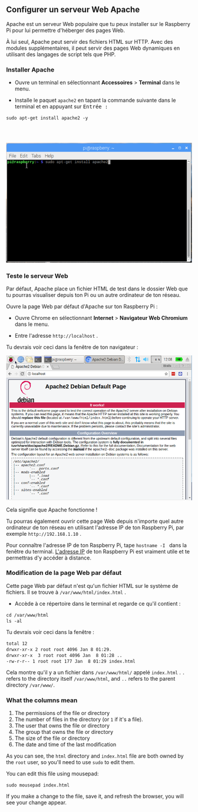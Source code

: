 ## Configurer un serveur Web Apache

Apache est un serveur Web populaire que tu peux installer sur le Raspberry Pi pour lui permettre d'héberger des pages Web.

À lui seul, Apache peut servir des fichiers HTML sur HTTP. Avec des modules supplémentaires, il peut servir des pages Web dynamiques en utilisant des langages de script tels que PHP.

### Installer Apache

+ Ouvre un terminal en sélectionnant **Accessoires** > **Terminal** dans le menu.

+ Installe le paquet `apache2` en tapant la commande suivante dans le terminal et en appuyant sur <kbd>Entrée<kbd> : </p></li> </ul> 
  
  <pre><code class="bash">sudo apt-get install apache2 -y
</code></pre>
  
  <p spaces-before="0">
    <img src="images/install_apache.png" alt="install apache" />
  </p>

<h3 spaces-before="0">
  Teste le serveur Web
</h3>

<p spaces-before="0">
  Par défaut, Apache place un fichier HTML de test dans le dossier Web que tu pourras visualiser depuis ton Pi ou un autre ordinateur de ton réseau.
</p>

<p spaces-before="0">
  Ouvre la page Web par défaut d'Apache sur ton Raspberry Pi :
</p>

<ul>
  <li>
    <p spaces-before="0">
      Ouvre Chrome en sélectionnant <strong x-id="1">Internet</strong> > <strong x-id="1">Navigateur Web Chromium</strong> dans le menu.
    </p>
  </li>
  <li>
    <p spaces-before="0">
      Entre l'adresse <code>http://localhost</code> .
    </p>
  </li>
</ul>

<p spaces-before="0">
  Tu devrais voir ceci dans la fenêtre de ton navigateur :
</p>

<p spaces-before="0">
  <img src="images/apache-it-works.png" alt="Apache it works" />
</p>

<p spaces-before="0">
  Cela signifie que Apache fonctionne !
</p>

<p spaces-before="0">
  Tu pourras également ouvrir cette page Web depuis n'importe quel autre ordinateur de ton réseau en utilisant l'adresse IP de ton Raspberry Pi, par exemple <code>http://192.168.1.10</code> .
</p>

<p spaces-before="0">
  Pour connaître l'adresse IP de ton Raspberry Pi, tape <code>hostname -I </code> dans la fenêtre du terminal.  <a href="https://www.raspberrypi.org/documentation/remote-access/ip-address.md">L'adresse IP</a> de ton Raspberry Pi est vraiment utile et te permettras d'y accéder à distance.
</p>

<h3 spaces-before="0">
  Modification de la page Web par défaut
</h3>

<p spaces-before="0">
  Cette page Web par défaut n'est qu'un fichier HTML sur le système de fichiers. Il se trouve à <code>/var/www/html/index.html</code> .
</p>

<ul>
  <li>
    Accède à ce répertoire dans le terminal et regarde ce qu'il contient :
  </li>
</ul>

<pre><code>cd /var/www/html
ls -al
</code></pre>

<p spaces-before="0">
  Tu devrais voir ceci dans la fenêtre :
</p>

<pre><code class="bash">total 12
drwxr-xr-x 2 root root 4096 Jan 8 01:29.
drwxr-xr-x  3 root root 4096 Jan  8 01:28 ..
-rw-r-r-- 1 root root 177 Jan  8 01:29 index.html
</code></pre>

<p spaces-before="0">
  Cela montre qu'il y a un fichier dans <code>/var/www/html/</code> appelé <code>index.html</code> . <code>.</code> refers to the directory itself <code>/var/www/html</code>, and <code>..</code> refers to the parent directory <code>/var/www/</code>.
</p>

<h3 spaces-before="0">
  What the columns mean
</h3>

<ol start="1">
  <li>
    The permissions of the file or directory
  </li>
  
  <li>
    The number of files in the directory (or <code>1</code> if it's a file).
  </li>
  
  <li>
    The user that owns the file or directory
  </li>
  
  <li>
    The group that owns the file or directory
  </li>
  
  <li>
    The size of the file or directory
  </li>
  
  <li>
    The date and time of the last modification
  </li>
</ol>

<p spaces-before="0">
  As you can see, the <code>html</code> directory and <code>index.html</code> file are both owned by the <code>root</code> user, so you'll need to use <code>sudo</code> to edit them.
</p>

<p spaces-before="0">
  You can edit this file using mousepad:
</p>

<pre><code class="bash">sudo mousepad index.html
</code></pre>

<p spaces-before="0">
  If you make a change to the file, save it, and refresh the browser, you will see your change appear.
</p>
